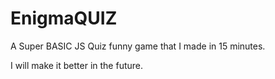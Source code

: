 # EnigmaQUIZ
A Super BASIC JS Quiz funny game that I made in 15 minutes. 

I will make it better in the future. 
